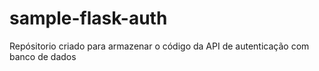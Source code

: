 # sample-flask-auth

Repósitorio criado para armazenar o código da API de autenticação com banco de dados